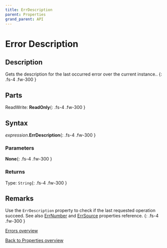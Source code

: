 ```yaml
---
title: ErrDescription
parent: Properties
grand_parent: API
---
```


# Error Description

## Description
Gets the description for the last occurred error over the current instance..
{: .fs-4 .fw-300 }

## Parts
ReadWrite: **ReadOnly**{: .fs-4 .fw-300 }

## Syntax
*expression*.**ErrDescription**{: .fs-4 .fw-300 }

### Parameters

**None**{: .fs-4 .fw-300 }

### Returns

Type: `String`{: .fs-4 .fw-300 }

## Remarks
Use the `ErrDescription` property to check if the last requested operation succeed.
See also [ErrNumber](https://ws-garcia.github.io/VBA-CSV-interface/api/properties/errors/errnumber.html) and [ErrSource](https://ws-garcia.github.io/VBA-CSV-interface/api/properties/errors/errsource.html) properties reference.
{: .fs-4 .fw-300 }

[Errors overview](https://ws-garcia.github.io/VBA-CSV-interface/api/properties/errors/)

[Back to Properties overview](https://ws-garcia.github.io/VBA-CSV-interface/api/properties/)